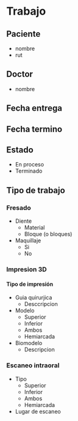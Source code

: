 # Trabajo
## Paciente
- nombre
- rut
## Doctor
- nombre
## Fecha entrega
## Fecha termino
## Estado
- En proceso
- Terminado
## Tipo de trabajo
### Fresado
- Diente
    - Material
    - Bloque (o bloques)
- Maquillaje
    - Si
    - No
### Impresion 3D
#### Tipo de impresión
- Guia quirurjica
    - Desccripcion
- Modelo
    - Superior
    - Inferior
    - Ambos
    - Hemiarcada
- Biomodelo
    - Descripcion
### Escaneo intraoral
- Tipo
    - Superior
    - Inferior
    - Ambos
    - Hemiarcada
- Lugar de escaneo